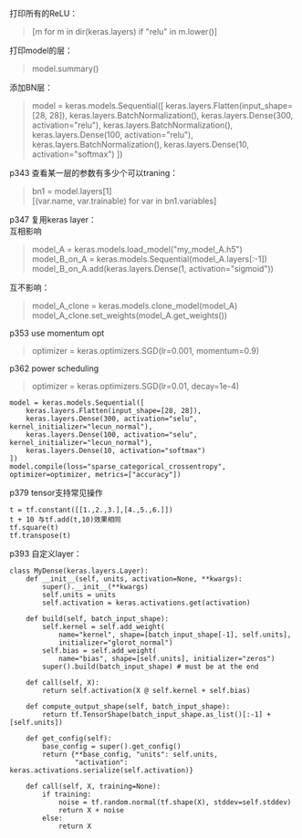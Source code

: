 打印所有的ReLU：
>[m for m in dir(keras.layers) if "relu" in m.lower()]

打印model的层：
>model.summary()

添加BN层：
>model = keras.models.Sequential([
    keras.layers.Flatten(input_shape=[28, 28]),
    keras.layers.BatchNormalization(),
    keras.layers.Dense(300, activation="relu"),
    keras.layers.BatchNormalization(),
    keras.layers.Dense(100, activation="relu"),
    keras.layers.BatchNormalization(),
    keras.layers.Dense(10, activation="softmax")
])

p343 查看某一层的参数有多少个可以traning：
>bn1 = model.layers[1] \
>[(var.name, var.trainable) for var in bn1.variables]

p347 复用keras layer： \
互相影响
> model_A = keras.models.load_model("my_model_A.h5")
model_B_on_A = keras.models.Sequential(model_A.layers[:-1])
model_B_on_A.add(keras.layers.Dense(1, activation="sigmoid"))

互不影响：
>model_A_clone = keras.models.clone_model(model_A)
model_A_clone.set_weights(model_A.get_weights())

p353 use momentum opt
>optimizer = keras.optimizers.SGD(lr=0.001, momentum=0.9)


p362 power scheduling
> optimizer = keras.optimizers.SGD(lr=0.01, decay=1e-4)
```
model = keras.models.Sequential([
    keras.layers.Flatten(input_shape=[28, 28]),
    keras.layers.Dense(300, activation="selu", kernel_initializer="lecun_normal"),
    keras.layers.Dense(100, activation="selu", kernel_initializer="lecun_normal"),
    keras.layers.Dense(10, activation="softmax")
])
model.compile(loss="sparse_categorical_crossentropy", optimizer=optimizer, metrics=["accuracy"])
```

p379 tensor支持常见操作
```
t = tf.constant([[1.,2.,3.],[4.,5.,6.]])
t + 10 与tf.add(t,10)效果相同
tf.square(t)
tf.transpose(t)
```

p393 自定义layer：
```
class MyDense(keras.layers.Layer):
    def __init__(self, units, activation=None, **kwargs):
        super().__init__(**kwargs)
        self.units = units
        self.activation = keras.activations.get(activation)

    def build(self, batch_input_shape):
        self.kernel = self.add_weight(
            name="kernel", shape=[batch_input_shape[-1], self.units],
            initializer="glorot_normal")
        self.bias = self.add_weight(
            name="bias", shape=[self.units], initializer="zeros")
        super().build(batch_input_shape) # must be at the end

    def call(self, X):
        return self.activation(X @ self.kernel + self.bias)

    def compute_output_shape(self, batch_input_shape):
        return tf.TensorShape(batch_input_shape.as_list()[:-1] + [self.units])

    def get_config(self):
        base_config = super().get_config()
        return {**base_config, "units": self.units,
                "activation": keras.activations.serialize(self.activation)}
```

```
    def call(self, X, training=None):
        if training:
            noise = tf.random.normal(tf.shape(X), stddev=self.stddev)
            return X + noise
        else:
            return X
```

